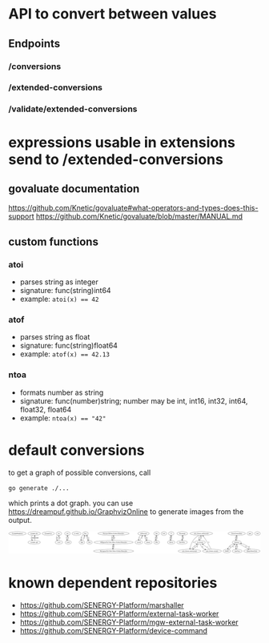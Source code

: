 # API to convert between values
## Endpoints
### /conversions
### /extended-conversions
### /validate/extended-conversions

# expressions usable in extensions send to /extended-conversions

## govaluate documentation
https://github.com/Knetic/govaluate#what-operators-and-types-does-this-support
https://github.com/Knetic/govaluate/blob/master/MANUAL.md

## custom functions

### atoi

- parses string as integer
- signature: func(string)int64
- example: `atoi(x) == 42`

### atof

- parses string as float
- signature: func(string)float64
- example: `atof(x) == 42.13`

### ntoa

- formats number as string
- signature: func(number)string; number may be int, int16, int32, int64, float32, float64
- example: `ntoa(x) == "42"`

# default conversions
to get a graph of possible conversions, call
```
go generate ./...
```
which prints a dot graph. you can use https://dreampuf.github.io/GraphvizOnline to generate images from the output.  

![conversion graph](./graphviz.svg)

# known dependent repositories

- https://github.com/SENERGY-Platform/marshaller
- https://github.com/SENERGY-Platform/external-task-worker
- https://github.com/SENERGY-Platform/mgw-external-task-worker
- https://github.com/SENERGY-Platform/device-command